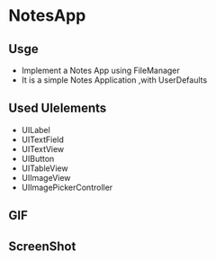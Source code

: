 # NotesApp
## Usge
- Implement a Notes App using FileManager
- It is a simple Notes Application ,with UserDefaults
## Used UIelements
- UILabel
- UITextField
- UITextView
- UIButton
- UITableView
- UIImageView
- UIImagePickerController

## GIF

## ScreenShot
